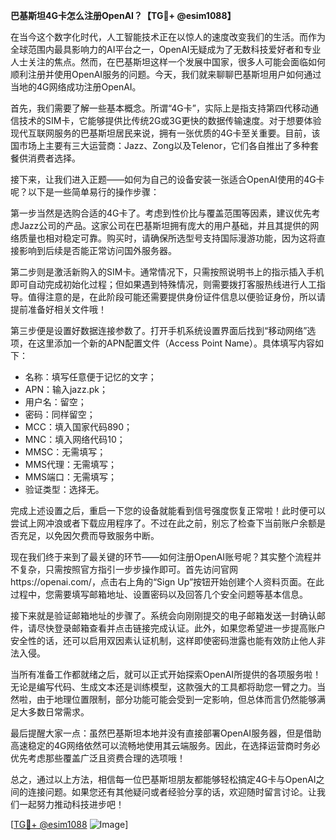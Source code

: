 **巴基斯坦4G卡怎么注册OpenAI？【TG💪+ @esim1088】**

在当今这个数字化时代，人工智能技术正在以惊人的速度改变我们的生活。而作为全球范围内最具影响力的AI平台之一，OpenAI无疑成为了无数科技爱好者和专业人士关注的焦点。然而，在巴基斯坦这样一个发展中国家，很多人可能会面临如何顺利注册并使用OpenAI服务的问题。今天，我们就来聊聊巴基斯坦用户如何通过当地的4G网络成功注册OpenAI。

首先，我们需要了解一些基本概念。所谓“4G卡”，实际上是指支持第四代移动通信技术的SIM卡，它能够提供比传统2G或3G更快的数据传输速度。对于想要体验现代互联网服务的巴基斯坦居民来说，拥有一张优质的4G卡至关重要。目前，该国市场上主要有三大运营商：Jazz、Zong以及Telenor，它们各自推出了多种套餐供消费者选择。

接下来，让我们进入正题——如何为自己的设备安装一张适合OpenAI使用的4G卡呢？以下是一些简单易行的操作步骤：

第一步当然是选购合适的4G卡了。考虑到性价比与覆盖范围等因素，建议优先考虑Jazz公司的产品。这家公司在巴基斯坦拥有庞大的用户基础，并且其提供的网络质量也相对稳定可靠。购买时，请确保所选型号支持国际漫游功能，因为这将直接影响到后续是否能正常访问国外服务器。

第二步则是激活新购入的SIM卡。通常情况下，只需按照说明书上的指示插入手机即可自动完成初始化过程；但如果遇到特殊情况，则需要拨打客服热线进行人工指导。值得注意的是，在此阶段可能还需要提供身份证件信息以便验证身份，所以请提前准备好相关文件哦！

第三步便是设置好数据连接参数了。打开手机系统设置界面后找到“移动网络”选项，在这里添加一个新的APN配置文件（Access Point Name）。具体填写内容如下：
- 名称：填写任意便于记忆的文字；
- APN：输入jazz.pk；
- 用户名：留空；
- 密码：同样留空；
- MCC：填入国家代码890；
- MNC：填入网络代码10；
- MMSC：无需填写；
- MMS代理：无需填写；
- MMS端口：无需填写；
- 验证类型：选择无。

完成上述设置之后，重启一下您的设备就能看到信号强度恢复正常啦！此时便可以尝试上网冲浪或者下载应用程序了。不过在此之前，别忘了检查下当前账户余额是否充足，以免因欠费而导致服务中断。

现在我们终于来到了最关键的环节——如何注册OpenAI账号呢？其实整个流程并不复杂，只需按照官方指引一步步操作即可。首先访问官网https://openai.com/，点击右上角的“Sign Up”按钮开始创建个人资料页面。在此过程中，您需要填写邮箱地址、设置密码以及回答几个安全问题等基本信息。

接下来就是验证邮箱地址的步骤了。系统会向刚刚提交的电子邮箱发送一封确认邮件，请尽快登录邮箱查看并点击链接完成认证。此外，如果您希望进一步提高账户安全性的话，还可以启用双因素认证机制，这样即使密码泄露也能有效防止他人非法入侵。

当所有准备工作都就绪之后，就可以正式开始探索OpenAI所提供的各项服务啦！无论是编写代码、生成文本还是训练模型，这款强大的工具都将助您一臂之力。当然啦，由于地理位置限制，部分功能可能会受到一定影响，但总体而言仍然能够满足大多数日常需求。

最后提醒大家一点：虽然巴基斯坦本地并没有直接部署OpenAI服务器，但是借助高速稳定的4G网络依然可以流畅地使用其云端服务。因此，在选择运营商时务必优先考虑那些覆盖广泛且资费合理的选项哦！

总之，通过以上方法，相信每一位巴基斯坦朋友都能够轻松搞定4G卡与OpenAI之间的连接问题。如果您还有其他疑问或者经验分享的话，欢迎随时留言讨论。让我们一起努力推动科技进步吧！

[[TG💪+ @esim1088](https://t.me/s/esim1088) ![Image](https://i.postimg.cc/4NQfJmqS/Snipaste-2025-05-13-00-14-12.png)]